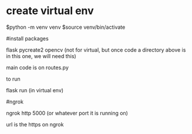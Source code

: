 # create virtual env
  $python -m venv venv
  $source venv/bin/activate
  
#install packages

flask
pycreate2
opencv (not for virtual, but once code a directory above is in this one, we will need this)


main code is on routes.py

to run

flask run (in virtual env)

#ngrok

ngrok http 5000 (or whatever port it is running on)

url is the https on ngrok
